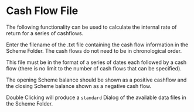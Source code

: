 # Cash Flow File

The following functionality can be used to calculate the internal rate
of return for a series of cashflows.

Enter the filename of the .txt file containing the cash flow information
in the Scheme Folder. The cash flows do not need to be in chronological
order.

This file must be in the format of a series of dates each followed by a
cash flow (there is no limit to the number of cash flows that can be
specified).

The opening Scheme balance should be shown as a positive cashflow and
the closing Scheme balance shown as a negative cash flow.

Double Clicking will produce a `standard` Dialog of the available data
files in the Scheme Folder.
